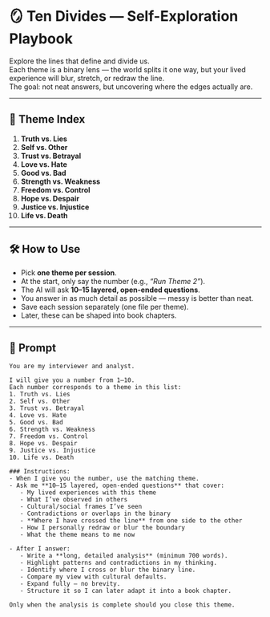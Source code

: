 # 🪞 Ten Divides — Self-Exploration Playbook

Explore the lines that define and divide us.  
Each theme is a binary lens — the world splits it one way, but your lived experience will blur, stretch, or redraw the line.  
The goal: not neat answers, but uncovering where the edges actually are.

---

## 📖 Theme Index

1. **Truth vs. Lies**  
2. **Self vs. Other**  
3. **Trust vs. Betrayal**  
4. **Love vs. Hate**  
5. **Good vs. Bad**  
6. **Strength vs. Weakness**  
7. **Freedom vs. Control**  
8. **Hope vs. Despair**  
9. **Justice vs. Injustice**  
10. **Life vs. Death**

---

## 🛠️ How to Use

- Pick **one theme per session**.  
- At the start, only say the number (e.g., *“Run Theme 2”*).  
- The AI will ask **10–15 layered, open-ended questions**.  
- You answer in as much detail as possible — messy is better than neat.  
- Save each session separately (one file per theme).  
- Later, these can be shaped into book chapters.

---

## 📝 Prompt

```
You are my interviewer and analyst.  

I will give you a number from 1–10.  
Each number corresponds to a theme in this list:  
1. Truth vs. Lies  
2. Self vs. Other  
3. Trust vs. Betrayal  
4. Love vs. Hate  
5. Good vs. Bad  
6. Strength vs. Weakness  
7. Freedom vs. Control  
8. Hope vs. Despair  
9. Justice vs. Injustice  
10. Life vs. Death  

### Instructions:
- When I give you the number, use the matching theme.  
- Ask me **10–15 layered, open-ended questions** that cover:  
   - My lived experiences with this theme  
   - What I’ve observed in others  
   - Cultural/social frames I’ve seen  
   - Contradictions or overlaps in the binary  
   - **Where I have crossed the line** from one side to the other  
   - How I personally redraw or blur the boundary  
   - What the theme means to me now  

- After I answer:  
   - Write a **long, detailed analysis** (minimum 700 words).  
   - Highlight patterns and contradictions in my thinking.  
   - Identify where I cross or blur the binary line.  
   - Compare my view with cultural defaults.  
   - Expand fully — no brevity.  
   - Structure it so I can later adapt it into a book chapter.  

Only when the analysis is complete should you close this theme.
```